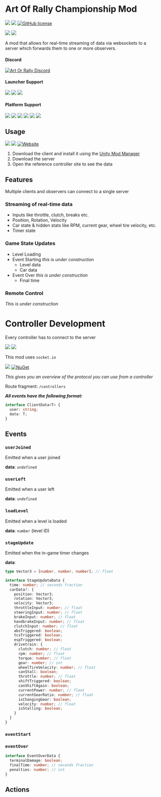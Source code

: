 # Art Of Rally Championship Mod

[![](https://img.shields.io/github/v/release/Theaninova/aorc-client?label=Download)](https://github.com/Theaninova/aorc-client/releases/latest)
![](https://img.shields.io/badge/Game%20Version-v1.3.3a-blue)
[![GitHub license](https://img.shields.io/github/license/theaninova/aorc-client.svg)](https://github.com/wulkanat/aorc-client/blob/master/LICENSE)

[![](https://img.shields.io/badge/Controller%20Reference%20Implementation-GitHub-23292F)](https://github.com/Theaninova/aorc-reference-observer)
[![](https://img.shields.io/badge/Server-GitHub-23292F)](https://github.com/Theaninova/aorc-server)

A mod that allows for real-time streaming of data via websockets to a
server which forwards them to one or more observers.

#### Discord
[![Art Or Rally Discord](https://badgen.net/discord/members/Sx3e7qGTh9)](https://discord.gg/Sx3e7qGTh9)

#### Launcher Support
![](https://img.shields.io/badge/GOG-Supprted-green)
![](https://img.shields.io/badge/Steam-Supprted-green)
![](https://img.shields.io/badge/Epic-Untested-yellow)

#### Platform Support
![](https://img.shields.io/badge/Windows-Supprted-green)
![](https://img.shields.io/badge/Linux-Untested-yellow)
![](https://img.shields.io/badge/OS%2FX-Untested-yellow)
![](https://img.shields.io/badge/PlayStation-Not%20Supprted-red)
![](https://img.shields.io/badge/XBox-Not%20Supprted-red)
![](https://img.shields.io/badge/Switch-Not%20Supprted-red)

## Usage

[![](https://img.shields.io/github/v/release/Theaninova/aorc-client?label=Download%20Client%20Mod)](https://github.com/Theaninova/aorc-client/releases/latest)
[![](https://img.shields.io/github/v/release/Theaninova/aorc-server?label=Download%20Server)](https://github.com/Theaninova/aorc-server/releases/latest)
[![Website](https://img.shields.io/website-up-down-green-red/https/theaninova.github.io/aorc-reference-observer/.svg?label=Controller%20Reference%20Site)](https://theaninova.github.io/aorc-reference-observer/)

1. Download the client and install it using the [Unity Mod Manager](https://www.nexusmods.com/site/mods/21/)
2. Download the server
3. Open the reference controller site to see the data

## Features

Multiple clients and observers can connect to a single server

### Streaming of real-time data

* Inputs like throttle, clutch, breaks etc.
* Position, Rotation, Velocity
* Car state & hidden stats like RPM, current gear, wheel tire velocity, etc.
* Timer state

### Game State Updates

* Level Loading
* Event Starting *this is under construction*
  * Level data
  * Car data
* Event Over *this is under construction*
  * Final time

### Remote Control

*This is under construction*

# Controller Development

Every controller has to connect to the server

[![](https://img.shields.io/github/v/release/Theaninova/aorc-server?label=Download%20Server)](https://github.com/Theaninova/aorc-server/releases/latest)
[![](https://img.shields.io/badge/Server-GitHub-23292F)](https://github.com/Theaninova/aorc-server)

This mod uses `socket.io`

[![](https://img.shields.io/badge/npm-socket.io--client-C8001A)](https://www.npmjs.com/package/socket.io-client)
[![NuGet](https://img.shields.io/badge/NuGet-SocketIOClient-%23004880)](https://www.nuget.org/packages/SocketIOClient)

*This gives you an overview of the protocol you can use from a controller*

Route fragment: `/controllers`

***All events have the following format:***
```ts
interface ClientData<T> {
  user: string;
  data: T;
}
```

## Events

### `userJoined`
Emitted when a user joined

**data**: `undefined`

### `userLeft`

Emitted when a user left

**data**: `undefined`

### `loadLevel`

Emitted when a level is loaded

**data**: `number` (level ID)

### `stageUpdate`

Emitted when the in-game timer changes

**data**:

```ts
type Vector3 = [number, number, number]; // float

interface StageUpdateData {
  time: number; // seconds fraction
  carData?: {
    position: Vector3;
    rotation: Vector3;
    velocity: Vector3;
    throttleInput: number; // float
    steeringInput: number; // float
    brakeInput: number; // float
    handbrakeInput: number; // float
    clutchInput: number; // float
    absTriggered: boolean;
    tcsTriggered: boolean;
    espTriggered: boolean;
    drivetrain: {
      clutch: number; // float
      rpm: number; // float
      torque: number; // float
      gear: number; // int
      wheelTireVelocity: number; // float
      canStall: boolean;
      throttle: number; // float
      shiftTriggered: boolean;
      canShiftAgain: boolean;
      currentPower: number; // float
      currentGearRatio: number; // float
      isChangingGear: boolean;
      velocity: number; // float
      isStalling: boolean;
    }
  }
}
```

### `eventStart`

### `eventOver`

```ts
interface EventOverData {
  terminalDamage: boolean;
  finalTime: number; // seconds fraction
  penalties: number; // int
}
```

## Actions

